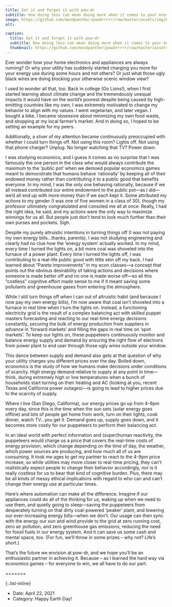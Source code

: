 ```yaml
---
title: Set it and forget it with pow-dr
subtitle: How doing less can mean doing more when it comes to your energy use
image: https://github.com/mondpanther/powdrrrrr/raw/master/assets/img/balance/forposts/flash1.jpg
alt:

caption:
  title: Set it and forget it with pow-dr
  subtitle: How doing less can mean doing more when it comes to your energy use
  thumbnail: https://github.com/mondpanther/powdrrrrr/raw/master/assets/img/balance/forposts/flash1.jpg
---
```


Ever wonder how your home electronics and appliances are always running? Or why your utility has suddenly started charging you more for your energy use during some hours and not others? Or just what those ugly black wires are doing blocking your otherwise scenic window view?

I used to wonder all that, too. Back in college (Go Lions!), when I first started learning about climate change and the tremendously unequal impacts it would have on the world’s poorest despite being caused by high-emitting countries like my own, I was extremely motivated to change my behavior to align with my values. I went vegetarian, and later vegan. I bought a bike. I became obsessive about minimizing my own food waste, and shopping at my local farmer’s market. And in doing so, I hoped to be setting an example for my peers.

Additionally, a sliver of my attention became continuously preoccupied with whether I could turn things off. Not using this room? Lights off. Not using that phone charger? Unplug. No longer watching that TV? Power down.

I was studying economics, and I guess it comes as no surprise that I was famously the one person in the class who would always contribute the maximum to the ‘public pot’ when we demoed popular economics games meant to demonstrate that humans behave ‘rationally’ by keeping all of their endowed money rather than contributing it to a public good that benefits everyone. In my mind, I was the only one behaving rationally, because if we all instead contributed our entire endowment to the public pot—as I did—we’d all end up with more money than if we each kept it. Some attributed my actions to my gender (I was one of five women in a class of 30), though my professor ultimately congratulated and consoled me all at once. Really, I had the right idea, he said, and my actions were the only way to maximize winnings for us all. But people just don’t tend to look much further than their own purses and pockets. Sigh.

Despite my purely altruistic intentions in turning things off (I was not paying my own energy bills…thanks, parents), I was not studying engineering and clearly had no clue how the ‘energy system’ actually worked. In my mind, every time I turned the lights on, a bit more coal was shoveled into the furnace of a power plant. Every time I turned the lights off, I was contributing to a real-life public good with little skin off my back. I had learned about “Pareto improvements” in my econ classes—a concept that points out the obvious desirability of taking actions and decisions where someone is made better off and no one is made worse off—so all this “costless” cognitive effort made sense to me if it meant saving some pollutants and greenhouse gases from entering the atmosphere.

While I still turn things off when I can out of altruistic habit (and because I now pay my own energy bills), I’m now aware that coal isn’t shoveled into a furnace in real time when I turn the lights on. Instead, a functioning electricity grid is the result of a complex balancing act with skilled puppet masters forecasting and reacting to our real-time energy decisions constantly, securing the bulk of energy production from suppliers in advance in ‘forward markets’ and filling the gaps in real time on ‘spot markets’. To keep our lights on, these puppeteers continuously monitor and balance energy supply and demand by ensuring the right flow of electrons from power plant to end user through those ugly wires outside your window. 

This dance between supply and demand also gets at that question of why your utility charges you different prices over the day. Boiled down, economics is the study of how we humans make decisions under conditions of scarcity. High energy demand relative to supply at any point in time—think, during extremely high or low temperatures when a bunch of households start turning on their heating and AC (looking at you, recent Texas and California power outages)—is going to lead to higher prices due to the scarcity of supply. 

Where I live (San Diego, California), our energy prices go up from 4-9pm every day, since this is the time when the sun sets (solar energy goes offline) and lots of people get home from work, turn on their lights, cook dinner, watch TV…you get it. Demand goes up, supply goes down, and it becomes more costly for our puppeteers to perform their balancing act.

In an ideal world with perfect information and (super)human reactivity, the puppeteers would charge us a price that covers the real-time costs of energy provision, which change depending on the time of day, the weather, which power sources are producing, and how much all of us are consuming. It took me ages to get my partner to react to the 4-9pm price increase, so while utilities may move closer to real-time pricing, they can’t realistically expect people to change their behavior accordingly, nor is it really costless for us to bear that kind of cognitive burden. Plus, there may be all kinds of messy ethical implications with regard to who can and can’t change their energy use at particular times.

Here’s where automation can make all the difference. Imagine if our appliances could do all of the thinking for us, waking up when we need to use them, and quietly going to sleep—saving the puppeteers from desperately turning on that dirty coal-powered ‘peaker’ plant, and lowering our ever-increasing energy bills—when we don’t. Our usage can then sync with the energy our sun and wind provide to the grid at zero running cost, zero air pollution, and zero greenhouse gas emissions, reducing the need for fossil fuels in our energy system. And it can save us some cash and mental space, too. (For fun, we’ll throw in some prizes – why not? Life’s short.) 

That’s the future we envision at pow-dr, and we hope you’ll be an enthusiastic partner in achieving it. Because – as I learned the hard way via economics games – for everyone to win, we all have to do our part.

=======

{:.list-inline}
- Date: April 22, 2021
- Category: Happy Earth Day!

